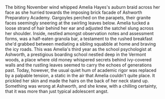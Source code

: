 The biting November wind whipped Amelia Hayes's auburn braid across her face as she hurried towards the imposing brick facade of Ashworth Preparatory Academy.  Gargoyles perched on the parapets, their granite faces seemingly sneering at the swirling leaves below.  Amelia tucked a loose strand of hair behind her ear and adjusted the satchel slung across her shoulder.  Inside, nestled amongst observation notes and assessment forms, was a half-eaten granola bar, a testament to the rushed breakfast she'd grabbed between mediating a sibling squabble at home and braving the icy roads.  This was Amelia's third year as the school psychologist at Ashworth, a prestigious boarding school nestled deep in the Vermont woods, a place where old money whispered secrets behind ivy-covered walls and the rustling leaves seemed to carry the echoes of generations past.  Today, however, the usual quiet hum of academic rigor was replaced by a palpable tension, a static in the air that Amelia couldn't quite place. It prickled her skin and made the hairs on the back of her neck stand up.  Something was wrong at Ashworth, and she knew, with a chilling certainty, that it was more than just typical adolescent angst.
